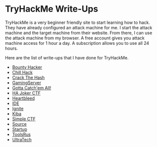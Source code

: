# TryHackMe Write-Ups

TryHackMe is a very beginner friendly site to start learning how to hack. They have already configured an attack machine for me. I start the attack machine and the target machine from their website. From there, I can use the attack machine from my browser. A free account gives you attack machine access for 1 hour a day. A subscription allows you to use all 24 hours.

Here are the list of write-ups that I have done for TryHackMe.

- [Bounty Hacker](bounty_hacker.md)
- [Chill Hack](chill_hack.md)
- [Crack The Hash](crack_the_hash.md)
- [GamingServer](gaming_server.md)
- [Gotta Catch'em All!](gotta_catch_em_all.md)
- [HA Joker CTF](ha_joker_ctf.md)
- [Heartbleed](heartbleed.md)
- [IDE](ide.md)
- [Ignite](ignite.md)
- [Kiba](kiba.md)
- [Simple CTF](simple_ctf.md)
- [Source](source.md)
- [Startup](startup.md)
- [ToolsRus](tools_r_us.md)
- [UltraTech](ultra_tech.md)
